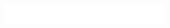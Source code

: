 <h1 align="center">
  <img src="https://raw.githubusercontent.com/martonlederer/martonlederer/master/name.svg" alt="Vương Hà Thành" />
</h1>
